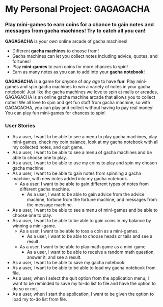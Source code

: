 # My Personal Project: GAGAGACHA

### Play mini-games to earn coins for a chance to gain notes and messages from gacha machines! Try to catch all you can!

**GAGAGACHA** is your *own* online arcade of gacha machines!
- Different **gacha machines** to choose from!
- Gacha machines can let you collect notes including advice, quotes, and fortunes!
- Play **mini-games** to earn coins for more chances to spin!
- Earn as many notes as you can to add into your **gacha notebook**!

**GAGAGACHA** is a game for *anyone* of *any age* to have **fun**! Play mini-games and spin gacha machines 
to win a variety of notes in your gacha notebook! Just like the gacha machines we love to spin at malls or 
arcades, GAGAGACHA is an online gacha machine arcade that allows you to collect notes! We all love 
to spin and get fun stuff from gacha machine, so with GAGAGACHA, you can play and collect without having to
pay real money! You can play fun mini-games for chances to spin!

### User Stories
- As a user, I want to be able to see a menu to play gacha machines, play mini-games, check my coin balance, look at my 
  gacha notebook with all my collected notes, and quit game.
- As a user, I want to be able to see a menu of gacha machines and be able to choose one to play.
- As a user, I want to be able to use my coins to play and spin my chosen gacha machine.
- As a user, I want to be able to gain notes from spinning a gacha machine, with new notes added into my gacha notebook.
  - As a user, I want to be able to gain different types of notes from different gacha machine.
    - As a user, I want to be able to gain advice from the advice machine, fortune from the fortune machine, and 
      messages from the message machine.
- As a user, I want to be able to see a menu of mini-games and be able to choose one to play.
- As a user, I want to be able to be able to gain coins in my balance by winning a mini-game.
  - As a user, I want to be able to toss a coin as a mini-games.
    - As a user, I want to be able to choose heads or tails and see a result.
  - As a user, I want to be able to play math game as a mini-game
    - As a user, I want to be able to receive a random math question, answer it, and see a result.
- As a user, I want to be able to save my gacha notebook.
- As a user, I want to be able to be able to load my gacha notebook from file.
- As a user, when I select the quit option from the application menu, I want to be reminded to save my to-do list to 
file and have the option to do so or not.
- As a user, when I start the application, I want to be given the option to load my to-do list from file.